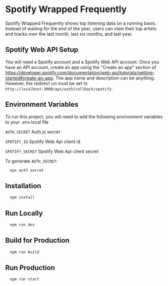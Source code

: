 # Spotify Wrapped Frequently

Spotify Wrapped Frequently shows top listening data on a running basis. Instead of waiting for the end of the year, users can view their top artists and tracks over the last month, last six months, and last year.

## Spotify Web API Setup

You will need a Spotify account and a Spotify Web API account. Once you have an API account, create an app using the "Create an app" section of https://developer.spotify.com/documentation/web-api/tutorials/getting-started#create-an-app. The app name and description can be anything. However, the redirect uri must be set to `http://localhost:3000/api/auth/callback/spotify`.

## Environment Variables

To run this project, you will need to add the following environment variables to your .env.local file

`AUTH_SECRET` Auth.js secret

`SPOTIFY_ID` Spotify Web Api client id

`SPOTIFY_SECRET` Spotify Web Api client secret

To generate `AUTH_SECRET`:

```bash
  npx auth secret
```

## Installation

```bash
  npm install
```
    
## Run Locally

```bash
  npm run dev
```

## Build for Production

```bash
  npm run build
```

## Run Production

```bash
  npm run start
```

